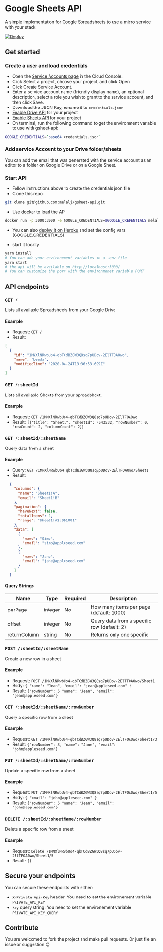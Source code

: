 # Google Sheets API

A simple implementation for Google Spreadsheets to use a micro service with your stack

[![Deploy](https://www.herokucdn.com/deploy/button.svg)](https://heroku.com/deploy?template=https://github.com/melalj/gsheet-api)

## Get started

### Create a user and load credentials

- Open the [Service Accounts page](https://console.cloud.google.com/iam-admin/serviceaccounts) in the Cloud Console.
- Click Select a project, choose your project, and click Open.
- Click Create Service Account.
- Enter a service account name (friendly display name), an optional description, select a role you wish to grant to the service account, and then click Save.
- Download the JSON Key, rename it to `credentials.json`
- [Enable Drive API](https://console.developers.google.com/apis/api/drive.googleapis.com/overview) for your project
- [Enable Sheets API](https://console.developers.google.com/apis/api/sheets.googleapis.com/overview) for your project
- On terminal, run the following command to get the environment variable to use with gsheet-api:

```sh
GOOGLE_CREDENTIALS=`base64 credentials.json`
```

### Add service Account to your Drive folder/sheets

You can add the email that was generated with the service account as an editor to a folder on Google Drive or on a Google Sheet.

### Start API

- Follow instructions above to create the credentials json file
- Clone this repo

```sh
git clone git@github.com:melalj/gsheet-api.git
```

- Use docker to load the API

```sh
docker run -p 3000:3000 -e GOOGLE_CREDENTIALS=$GOOGLE_CREDENTIALS melalj/gsheet-api
```

- You can also [deploy it on Heroku](https://heroku.com/deploy?template=https://github.com/melalj/gsheet-api) and set the config vars (GOOGLE_CREDENTIALS)

- start it locally

```sh
yarn install
# You can add your environement variables in a .env file
yarn start
# the api will be available on http://localhost:3000/
# You can customize the port with the environmenet variable PORT
```

## API endpoints

### `GET /`

Lists all available Spreadsheets from your Google Drive

#### Example

- Request: `GET /`
- Result:

```json
[
  {
    "id": "1MNXlNRwbUo4-qbTCdBZGW3Q8sq7pUDov-2ElTFOA0wo",
    "name": "Leads",
    "modifiedTime": "2020-04-24T13:36:53.699Z"
  }
]
```

### `GET /:sheetId`

Lists all available Sheets from your spreadsheet.

#### Example

- Request: `GET /1MNXlNRwbUo4-qbTCdBZGW3Q8sq7pUDov-2ElTFOA0wo`
- Result: `[{"title": "Sheet1", "sheetId": 4543532, "rowNumber": 0, "rowCount": 2, "columnCount": 2}]`

### `GET /:sheetId/:sheetName`

Query data from a sheet

#### Example

- Query: `GET /1MNXlNRwbUo4-qbTCdBZGW3Q8sq7pUDov-2ElTFOA0wo/Sheet1`
- Result:

```json
  {
    "columns": {
      "name": "Sheet1!A",
      "email": "Sheet1!B"
    },
    "pagination": {
      "haveNext": false,
      "totalItems": 2,
      "range": "Sheet1!A2:DD1001"
    },
    "data": [
      {
        "name": "Simo",
        "email": "simo@appleseed.com"
      },
      {
        "name": "Jane",
        "email": "jane@appleseed.com"
      }
    ]
  }
```

#### Query Strings

| Name | Type | Required | Description |
| ----- | ---- | -------- | ----------- |
| perPage | integer | No | How many items per page (default: 1000) |
| offset | integer | No | Query data from a specific row (default: 2) |
| returnColumn | string | No | Returns only one specific |

### `POST /:sheetId/:sheetName`

Create a new row in a sheet

#### Example

- Request: `POST /1MNXlNRwbUo4-qbTCdBZGW3Q8sq7pUDov-2ElTFOA0wo/Sheet1`
- Body: `{ "name": "Jean", "email": "jean@appleseed.com" }`
- Result: `{"rowNumber": 5 "name": "Jean", "email": "jean@appleseed.com"}`

### `GET /:sheetId/:sheetName/:rowNumber`

Query a specific row from a sheet

#### Example

- Request: `GET /1MNXlNRwbUo4-qbTCdBZGW3Q8sq7pUDov-2ElTFOA0wo/Sheet1/3`
- Result: `{"rowNumber": 3, "name": "Jane", "email": "john@appleseed.com"}`

### `PUT /:sheetId/:sheetName/:rowNumber`

Update a specific row from a sheet

#### Example

- Request: `PUT /1MNXlNRwbUo4-qbTCdBZGW3Q8sq7pUDov-2ElTFOA0wo/Sheet1/5`
- Body: `{ "email": "john@appleseed.com" }`
- Result: `{"rowNumber": 5 "name": "Jean", "email": "john@appleseed.com"}`

### `DELETE /:sheetId/:sheetName/:rowNumber`

Delete a specific row from a sheet

#### Example

- Request: `Delete /1MNXlNRwbUo4-qbTCdBZGW3Q8sq7pUDov-2ElTFOA0wo/Sheet1/5`
- Result: `{}`

## Secure your endpoints

You can secure these endpoints with either:

- `X-Private-Api-Key` header: You need to set the environement variable `PRIVATE_API_KEY`
- `key` query string: You need to set the environement variable `PRIVATE_API_KEY_QUERY`

## Contribute

You are welcomed to fork the project and make pull requests. Or just file an issue or suggestion 😊
